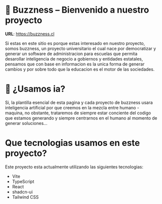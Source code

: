 # 🐝 Buzzness – Bienvenido a nuestro proyecto

**URL**: https://buzzness.cl

Si estas en este sitio es porque estas interesado en nuestro proyecto, somos buzzness, un proyecto universitario el cual nace por democratizar y generar un software de administracion para escuelas que permita desarollar inteligencia de negocio a gobiernos y entidades estatales, pensamos que con base en informacion es la unica forma de generar cambios y por sobre todo que la educacion es el motor de las sociedades.

# 🧠 ¿Usamos ia?

Si, la plantilla esencial de esta pagina y cada proyecto de buzzness usara inteligencia artificial por que creemos en la mezcla entre humano - maquina, no obstante, trataremos de siempre estar conciente del codigo que estamos generando y siempre centrarnos en el humano al momento de generar soluciones... 

# Que tecnologias usamos en este proyecto?

Este proyecto esta actualmente utilizando las siguientes tecnologias:

- Vite
- TypeScript
- React
- shadcn-ui
- Tailwind CSS
